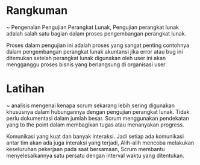 # Rangkuman 
~ Pengenalan Pengujian Perangkat Lunak,
Pengujian perangkat lunak adalah salah satu bagian dalam proses pengembangan perangkat lunak.

Proses dalam pengujian ini adalah proses yang sangat penting contohnya dalam pengembangan perangkat lunak akuntansi
jika error atau bug ini ditemukan setelah perangkat lunak digunakan oleh user ini 
akan mengganggu proses bisnis yang berlangsung di organisasi user


# Latihan
~ analisis mengenai kenapa scrum sekarang lebih sering digunakan khususnya dalam hubungannya dengan pengujian perangkat lunak. 
Tidak perlu dokumentasi dalam jumlah besar. Scrum menggunakan pendekatan yang to the point dalam membagikan tugas atau menanyakan progress.

Komunikasi yang kuat dan banyak interaksi. Jadi setiap ada komunikasi antar tim akan ada juga interaksi yang terjadi,
Alih-alih mencoba melakukan keseluruhan pekerjaan pada saat bersamaan, Scrum membantu menyelesaikannya satu persatu dengan interval waktu yang ditentukan.
